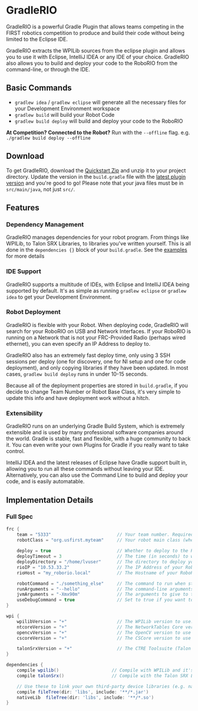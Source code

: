 # GradleRIO
GradleRIO is a powerful Gradle Plugin that allows teams competing in the FIRST
robotics competition to produce and build their code without being limited to
the Eclipse IDE.

GradleRIO extracts the WPILib sources from the eclipse plugin and allows you to
use it with Eclipse, IntelliJ IDEA or any IDE of your choice. GradleRIO also allows you to build and
deploy your code to the RoboRIO from the command-line, or through the IDE.

## Basic Commands
- ```gradlew idea``` / ```gradlew eclipse``` will generate all the necessary files for your Development Environment workspace
- ```gradlew build``` will build your Robot Code
- ```gradlew build deploy``` will build and deploy your code to the RoboRIO

**At Competition? Connected to the Robot?** Run with the `--offline` flag. e.g. `./gradlew build deploy --offline`

## Download
To get GradleRIO, download the [Quickstart Zip](Quickstart.zip) and unzip it to your project directory. Update the version in the `build.gradle` file with the [latest plugin version](https://plugins.gradle.org/plugin/jaci.openrio.gradle.GradleRIO) and you're good to go!
Please note that your java files must be in `src/main/java`, not just `src/`.

## Features
### Dependency Management
GradleRIO manages dependencies for your robot program. From things like WPILib, to Talon SRX Libraries, to libraries you've written yourself. This is all done in the `dependencies {}` block of your `build.gradle`. See the [examples](examples/) for more details

### IDE Support
GradleRIO supports a multitude of IDEs, with Eclipse and IntelliJ IDEA being supported by default. It's as simple as running ```gradlew eclipse``` or ```gradlew idea``` to get your Development Environment.

### Robot Deployment
GradleRIO is flexible with your Robot. When deploying code, GradleRIO will search for your RoboRIO on USB and Network Interfaces. If your RoboRIO is running on a Network that is not your FRC-Provided Radio (perhaps wired ethernet), you can even specify an IP Address to deploy to. 

GradleRIO also has an extremely fast deploy time, only using 3 SSH sessions per deploy (one for discovery, one for NI setup and one for code deployment), and only copying libraries if they have been updated. In most cases, `gradlew build deploy` runs in under 10-15 seconds.

Because all of the deployment properties are stored in ```build.gradle```, if you decide to change Team Number or Robot Base Class, it's very simple to update this info and have deployment work without a hitch. 

### Extensibility
GradleRIO runs on an underlying Gradle Build System, which is extremely extensible and is used by many professional software companies around the world. Gradle is stable, fast and flexible, with a huge community to back it. You can even write your own Plugins for Gradle if you really want to take control.

IntelliJ IDEA and the latest releases of Eclipse have Gradle support built in, allowing you to run all these commands without leaving your IDE. Alternatively, you can also use the Command Line to build and deploy your code, and is easily automatable.

## Implementation Details
### Full Spec
```gradle
frc {
    team = "5333"                         // Your team number. Required
    robotClass = "org.usfirst.myteam"     // Your robot main class (where you implement RobotBase / IterativeRobot)
    
    deploy = true                         // Whether to deploy to the RoboRIO or not. By default, this is true.
    deployTimeout = 3                     // The time (in seconds) to wait before timing out on an SSH connection
    deployDirectory = "/home/lvuser"      // The directory to deploy your jar to
    rioIP = "10.53.33.2"                  // The IP Address of your RoboRIO. Automatically calculated from team number if not set
    rioHost = "my_roborio.local"          // The Hostname of your RoboRIO. Automatically calculated from team number if not set

    robotCommand = "./something_else"     // The command to run when starting your robot program. This is calculated by default, with runArguments
    runArguments = "--hello"              // The command-line arguments to launch your jar with. By default, there are none. Not used if robotCommand set
    jvmArguments = "-Xmx90m"              // The arguments to give to the JVM. By default, there are none. Not used if robotCommand is set.
    useDebugCommand = true                // Set to true if you want to use a remote debugger with your robot program. Not used if robotCommand is set.
}

wpi {
    wpilibVersion = "+"                   // The WPILib version to use. For this version of GradleRIO, must be a 2017 version
    ntcoreVersion = "+"                   // The NetworkTables Core version to use.
    opencvVersion = "+"                   // The OpenCV version to use
    cscoreVersion = "+"                   // The CSCore version to use

    talonSrxVersion = "+"                 // The CTRE Toolsuite (Talon SRX) version to use.
}

dependencies {
    compile wpilib()                    // Compile with WPILib and it's dependencies (ntcore, opencv, cscore)
    compile talonSrx()                  // Compile with the Talon SRX Library

    // Use these to link your own third-party device libraries (e.g. navX)
    compile fileTree(dir: 'libs', include: '**/*.jar')
    nativeLib  fileTree(dir: 'libs', include: '**/*.so')
}
```

